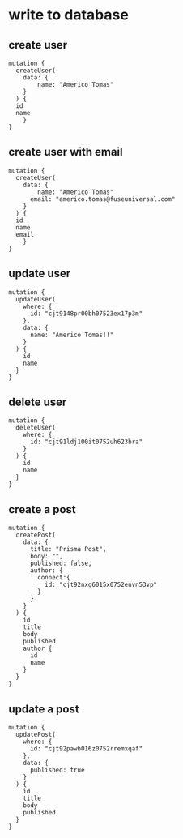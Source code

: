 # write to database
## create user
```
mutation {
  createUser(
    data: {
    	name: "Americo Tomas"
  	}
  ) {
  id 
  name
	}
}
```

## create user with email
```
mutation {
  createUser(
    data: {
    	name: "Americo Tomas"
      email: "americo.tomas@fuseuniversal.com"
  	}
  ) {
  id 
  name
  email
	}
}
```

## update user
```
mutation {
  updateUser(
    where: {
      id: "cjt9148pr00bh07523ex17p3m"
    },
    data: {
      name: "Americo Tomas!!"
    }
  ) {
    id
    name
  }
}
```

## delete user
```
mutation {
  deleteUser(
    where: {
      id: "cjt91ldj100it0752uh623bra"
    }
  ) {
    id
    name
  }
}
```

## create a post
```
mutation {
  createPost(
    data: {
      title: "Prisma Post",
      body: "",
      published: false,
      author: {
        connect:{
          id: "cjt92nxg6015x0752envn53vp"
        }
      }
    }
  ) {
    id
    title
    body
    published
    author {
      id
      name
    }
  }
}
```

## update a post
```
mutation {
  updatePost(
    where: {
      id: "cjt92pawb016z0752rremxqaf"
    },
    data: {
      published: true
    }
  ) {
    id 
    title
    body
    published
  }
}
```
